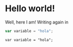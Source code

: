 # Hello world!

Well, here I am! Writing again in 

```javascript
var variable = "hola";
```

```
var variable = "hola";
```
